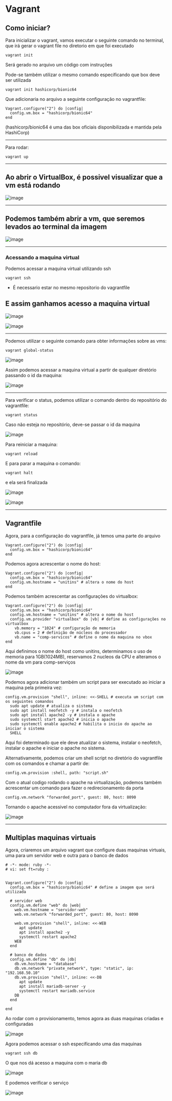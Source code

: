 # Vagrant


## Como iniciar?
Para inicializar o vagrant, vamos executar o seguinte comando no terminal, que irá gerar o vagrant file no diretorio em que foi executado
```
vagrant init
```


Será gerado no arquivo um código com instruções


Pode-se também utilizar o mesmo comando especificando que box deve ser utilizada
```
vagrant init hashicorp/bionic64
```



Que adicionaria no arquivo a seguinte configuração no vagrantfile:
```
Vagrant.configure("2") do |config|
  config.vm.box = "hashicorp/bionic64"
end
```
(hashicorp/bionic64 é uma das box oficiais disponibilizada e mantida pela HashiCorp)


---

Para rodar:
```
vagrant up
```

---
Ao abrir o VirtualBox, é possivel visualizar que a vm está rodando
---
![image](https://github.com/user-attachments/assets/6196845d-e242-4c4e-9671-b90ad7089cae)

---
Podemos também abrir a vm, que seremos levados ao terminal da imagem
---
![image](https://github.com/user-attachments/assets/0e05f573-3760-4459-a192-175167957072)

---
### Acessando a maquina virtual
Podemos acessar a maquina virtual utilizando ssh
```
vagrant ssh
```
* É necessario estar no mesmo repositorio do vagrantfile

E assim ganhamos acesso a maquina virtual
---
![image](https://github.com/user-attachments/assets/12d58835-de16-420a-82de-381485f2dd95)

![image](https://github.com/user-attachments/assets/1ff39ccf-05a0-40ac-bf32-c4be9cc46167)

---

Podemos utilizar o seguinte comando para obter informações sobre as vms:
```
vagrant global-status
```
![image](https://github.com/user-attachments/assets/bf08cc3e-49a5-43d7-a9df-29ef3bc687ef)

Assim podemos acessar a maquina virtual a partir de qualquer diretório passando o id da maquina:

![image](https://github.com/user-attachments/assets/9dd97c05-d25e-4481-b1f4-acf6052edeb8)

---

Para verificar o status, podemos utilizar o comando dentro do repositório do vagrantfile:
```
vagrant status
```

Caso não esteja no repositório, deve-se passar o id da maquina

![image](https://github.com/user-attachments/assets/bd7f986a-0159-401b-bfe5-6005e826c141)

Para reiniciar a maquina:
```
vagrant reload
```

E para parar a maquina o comando:
```
vagrant halt
```

e ela será finalizada

![image](https://github.com/user-attachments/assets/30f16866-2ef8-4c50-bf0b-2593bf706684)

![image](https://github.com/user-attachments/assets/67f05887-f36c-4ac4-a2c5-cd70ff2a9f07)

---

## Vagrantfile

Agora, para a configuração do vagrantfile, já temos uma parte do arquivo
```
Vagrant.configure("2") do |config|
  config.vm.box = "hashicorp/bionic64"
end
```

Podemos agora acrescentar o nome do host:

```
Vagrant.configure("2") do |config|
  config.vm.box = "hashicorp/bionic64"
  config.vm.hostname = "unitins" # altera o nome do host
end
```

Podemos também acrescentar as configurações do virtualbox:
```
Vagrant.configure("2") do |config|
  config.vm.box = "hashicorp/bionic64"
  config.vm.hostname = "unitins" # altera o nome do host
  config.vm.provider "virtualbox" do |vb| # define as configurações no virtualbox
    vb.memory = "1024" # configuração de memoria
    vb.cpus = 2 # definição de núcleos do processador
    vb.name = "comp-servicos" # define o nome da maquina no vbox
end
```

Aqui definimos o nome do host como unitins, determinamos o uso de memoria para 1GB(1024MB), reservamos 2 nucleos da CPU e alteramos o nome da vm para comp-serviços

![image](https://github.com/user-attachments/assets/260885de-ed9f-4991-8569-60b73c6fd4a6)

Podemos agora adicionar também um script para ser executado ao iniciar a maquina pela primeira vez:
```
config.vm.provision "shell", inline: <<-SHELL # executa um script com os seguintes comandos
  sudo apt update # atualiza o sistema
  sudo apt install neofetch -y # instala o neofetch
  sudo apt install apache2 -y # instala o apache
  sudo systemctl start apache2 # inicia o apache
  sudo systemctl enable apache2 # habilita o inicio do apache ao iniciar o sistema
  SHELL
```
Aqui foi determinado que ele deve atualizar o sistema, instalar o neofetch, instalar o apache e iniciar o apache no sistema.

Alternativamente, podemos criar um shell script no diretório do vagrantfile com os comandos e chamar a partir de:
```
config.vm.provision :shell, path: "script.sh"
```

Com o atual codigo rodando o apache na virtualização, podemos também acrescentar um comando para fazer o redirecionamento da porta
```
config.vm.network "forwarded_port", guest: 80, host: 8090
```

Tornando o apache acessivel no computador fora da virtualização:

![image](https://github.com/user-attachments/assets/deb779b1-b99e-4210-98ba-002db83209df)

---

## Multiplas maquinas virtuais

Agora, criaremos um arquivo vagrant que configure duas maquinas virtuais, uma para um servidor web e outra para o banco de dados

```
# -*- mode: ruby -*-
# vi: set ft=ruby :


Vagrant.configure("2") do |config|
  config.vm.box = "hashicorp/bionic64" # define a imagem que será utilizada

  # servidor web
  config.vm.define "web" do |web|
    web.vm.hostname = "servidor-web"
    web.vm.network "forwarded_port", guest: 80, host: 8090

    web.vm.provision "shell", inline: <<-WEB
      apt update
      apt install apache2 -y
      systemctl restart apache2
    WEB
  end

  # banco de dados
  config.vm.define "db" do |db|
    db.vm.hostname = "database"
    db.vm.network "private_network", type: "static", ip: "192.168.50.10" 
    db.vm.provision "shell", inline: <<-DB
      apt update
      apt install mariadb-server -y
      systemctl restart mariadb.service
    DB
  end

end

```

Ao rodar com o provisionamento, temos agora as duas maquinas criadas e configuradas

![image](https://github.com/user-attachments/assets/e4018635-c385-4f56-b4ed-818041b251a4)

Agora podemos acessar o ssh especificando uma das maquinas

```
vagrant ssh db
```

O que nos dá acesso a maquina com o maria db

![image](https://github.com/user-attachments/assets/b5e4c811-708a-40a5-8b83-5794a0e3867c)

E podemos verificar o serviço

![image](https://github.com/user-attachments/assets/114ee870-a34c-4c1d-84be-6b9d85948a0a)
